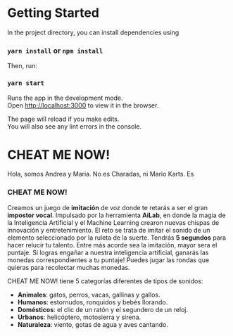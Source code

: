 # Getting Started

In the project directory, you can install dependencies using
### `yarn install` or `npm install`

Then, run:
### `yarn start`

Runs the app in the development mode.\
Open [http://localhost:3000](http://localhost:3000) to view it in the browser.

The page will reload if you make edits.\
You will also see any lint errors in the console.

# CHEAT ME NOW!

Hola, somos Andrea y Maria. No es Charadas, ni Mario Karts. Es

### CHEAT ME NOW!

Creamos un juego de **imitación** de voz donde te retarás a ser el gran **impostor vocal**.
Impulsado por la herramienta **AiLab**, en donde la magia de la Inteligencia Artificial y el Machine Learning crearon nuevas chispas de innovación y entretenimiento. 
El reto se trata de imitar el sonido de un elemento seleccionado por la ruleta de la suerte. Tendrás **5 segundos** para hacer relucir tu talento. Entre más acorde sea la imitación, mayor sera el puntaje.
Si logras engañar a nuestra inteligencia artificial, ganarás las monedas correspondientes a tu puntaje! Puedes jugar las rondas que quieras para recolectar muchas monedas.

CHEAT ME NOW! tiene 5 categorías diferentes de tipos de sonidos:
* **Animales**: gatos, perros, vacas, gallinas y gallos.
* **Humanos**: estornudos, ronquidos y bebés llorando.
* **Domésticos**: el clic de un ratón y el segundero de un reloj.
* **Urbanos**: helicóptero, motosierra y sirena.
* **Naturaleza**: viento, gotas de agua y aves cantando.
